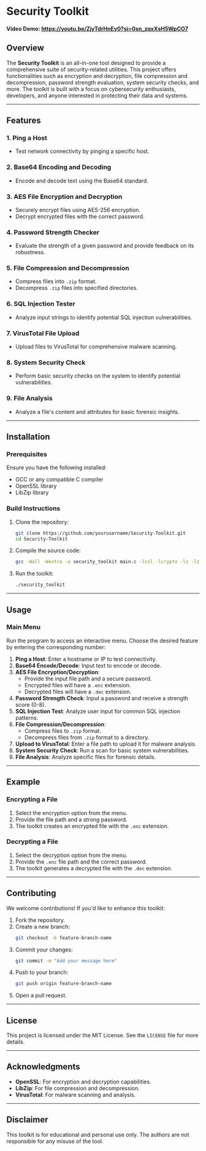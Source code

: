 # Security Toolkit

#### Video Demo: https://youtu.be/ZjyTdrHnEy0?si=0sn_zqxXsH5WpCO7

## Overview
The **Security Toolkit** is an all-in-one tool designed to provide a comprehensive suite of security-related utilities. This project offers functionalities such as encryption and decryption, file compression and decompression, password strength evaluation, system security checks, and more. The toolkit is built with a focus on cybersecurity enthusiasts, developers, and anyone interested in protecting their data and systems.

---

## Features

### 1. **Ping a Host**
- Test network connectivity by pinging a specific host.

### 2. **Base64 Encoding and Decoding**
- Encode and decode text using the Base64 standard.

### 3. **AES File Encryption and Decryption**
- Securely encrypt files using AES-256 encryption.
- Decrypt encrypted files with the correct password.

### 4. **Password Strength Checker**
- Evaluate the strength of a given password and provide feedback on its robustness.

### 5. **File Compression and Decompression**
- Compress files into `.zip` format.
- Decompress `.zip` files into specified directories.

### 6. **SQL Injection Tester**
- Analyze input strings to identify potential SQL injection vulnerabilities.

### 7. **VirusTotal File Upload**
- Upload files to VirusTotal for comprehensive malware scanning.

### 8. **System Security Check**
- Perform basic security checks on the system to identify potential vulnerabilities.

### 9. **File Analysis**
- Analyze a file's content and attributes for basic forensic insights.

---

## Installation

### Prerequisites
Ensure you have the following installed:
- GCC or any compatible C compiler
- OpenSSL library
- LibZip library

### Build Instructions
1. Clone the repository:
   ```bash
   git clone https://github.com/yourusername/Security-Toolkit.git
   cd Security-Toolkit
   ```

2. Compile the source code:
   ```bash
   gcc -Wall -Wextra -o security_toolkit main.c -lssl -lcrypto -lz -lzip -lcurl -lmagic
   ```

3. Run the toolkit:
   ```bash
   ./security_toolkit
   ```

---

## Usage

### Main Menu
Run the program to access an interactive menu. Choose the desired feature by entering the corresponding number:

1. **Ping a Host**: Enter a hostname or IP to test connectivity.
2. **Base64 Encode/Decode**: Input text to encode or decode.
3. **AES File Encryption/Decryption**:
   - Provide the input file path and a secure password.
   - Encrypted files will have a `.enc` extension.
   - Decrypted files will have a `.dec` extension.
4. **Password Strength Check**: Input a password and receive a strength score (0-8).
5. **SQL Injection Test**: Analyze user input for common SQL injection patterns.
6. **File Compression/Decompression**:
   - Compress files to `.zip` format.
   - Decompress files from `.zip` format to a directory.
7. **Upload to VirusTotal**: Enter a file path to upload it for malware analysis.
8. **System Security Check**: Run a scan for basic system vulnerabilities.
9. **File Analysis**: Analyze specific files for forensic details.

---

## Example

### Encrypting a File
1. Select the encryption option from the menu.
2. Provide the file path and a strong password.
3. The toolkit creates an encrypted file with the `.enc` extension.

### Decrypting a File
1. Select the decryption option from the menu.
2. Provide the `.enc` file path and the correct password.
3. The toolkit generates a decrypted file with the `.dec` extension.

---

## Contributing

We welcome contributions! If you'd like to enhance this toolkit:
1. Fork the repository.
2. Create a new branch:
   ```bash
   git checkout -b feature-branch-name
   ```
3. Commit your changes:
   ```bash
   git commit -m "Add your message here"
   ```
4. Push to your branch:
   ```bash
   git push origin feature-branch-name
   ```
5. Open a pull request.

---

## License

This project is licensed under the MIT License. See the `LICENSE` file for more details.

---

## Acknowledgments

- **OpenSSL**: For encryption and decryption capabilities.
- **LibZip**: For file compression and decompression.
- **VirusTotal**: For malware scanning and analysis.

---

## Disclaimer

This toolkit is for educational and personal use only. The authors are not responsible for any misuse of the tool.


